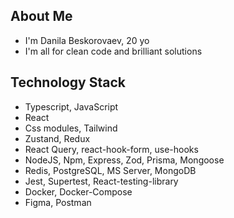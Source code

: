 ## About Me
 - I'm Danila Beskorovaev, 20 yo
 - I'm all for clean code and brilliant solutions

## Technology Stack
- Typescript, JavaScript
- React
- Css modules, Tailwind
- Zustand, Redux
- React Query, react-hook-form, use-hooks
- NodeJS, Npm, Express, Zod, Prisma, Mongoose
- Redis, PostgreSQL, MS Server, MongoDB
- Jest, Supertest, React-testing-library
- Docker, Docker-Compose
- Figma, Postman

<!---
DanilaBesk/DanilaBesk is a ✨ special ✨ repository because its `README.md` (this file) appears on your GitHub profile.
You can click the Preview link to take a look at your changes.
--->
